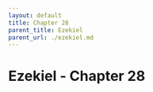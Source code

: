 ```yaml
---
layout: default
title: Chapter 28
parent_title: Ezekiel
parent_url: ./ezekiel.md
---
```


# Ezekiel - Chapter 28
